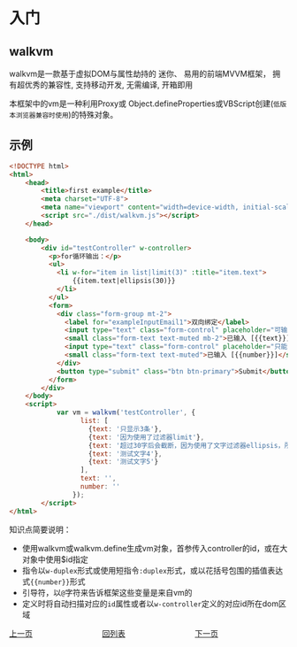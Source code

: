 # 入门

## walkvm

walkvm是一款基于虚拟DOM与属性劫持的 迷你、 易用的前端MVVM框架， 拥有超优秀的兼容性, 支持移动开发, 无需编译, 开箱即用

本框架中的vm是一种利用Proxy或 Object.defineProperties或VBScript创建(`低版本浏览器兼容时使用`)的特殊对象。

## 示例

````html
<!DOCTYPE html>
<html>
    <head>
        <title>first example</title>
        <meta charset="UTF-8">
        <meta name="viewport" content="width=device-width, initial-scale=1.0">
        <script src="./dist/walkvm.js"></script>
    </head>

    <body>
        <div id="testController" w-controller>
          <p>for循环输出：</p>
          <ul>
            <li w-for="item in list|limit(3)" :title="item.text">
                {{item.text|ellipsis(30)}}
            </li>
          </ul>
          <form>
            <div class="form-group mt-2">
              <label for="exampleInputEmail1">双向绑定</label>
              <input type="text" class="form-control" placeholder="可输入任意字符" :duplex-input="text">
              <small class="form-text text-muted mb-2">已输入 [{{text}}]</small>
              <input type="text" class="form-control" placeholder="只能输入8位数字" data-filter="number,length" data-filter-length="8" :duplex="number">
              <small class="form-text text-muted">已输入 [{{number}}]</small>
            </div>
            <button type="submit" class="btn btn-primary">Submit</button>
          </form>
        </div>
    </body>
    <script>
            var vm = walkvm('testController', {
                  list: [
                    {text: '只显示3条'},
                    {text: '因为使用了过滤器limit'},
                    {text: '超过30字后会截断，因为使用了文字过滤器ellipsis，所以后面的显示不到了'},
                    {text: '测试文字4'},
                    {text: '测试文字5'}
                  ],
                  text: '',
                  number: ''
                });                    
        </script>
</html>
````



知识点简要说明：

- 使用walkvm或walkvm.define生成vm对象，首参传入controller的id，或在大对象中使用$id指定
- 指令以`w-duplex`形式或使用短指令`:duplex`形式，或以花括号包围的插值表达式`{{number}}`形式
- 引导符，以`@`字符来告诉框架这些变量是来自vm的
- 定义时将自动扫描对应的`id`属性或者以`w-controller`定义的对应id所在dom区域

<div style="display: flex">
  <div style="display: flex;flex:1;align-items: center;"><a href="https://gaiyinaizhi.github.io/walkvm/basic/index" style="text-align: left;">上一页</a></div>
  <div style="display: flex;flex:1;align-items: center;"><a href="https://gaiyinaizhi.github.io/walkvm/index" style="text-align: center;">回列表</a></div>
  <div style="display: flex;flex:1;align-items: center;"><a href="https://gaiyinaizhi.github.io/walkvm/basic/directives" style="text-align: right;">下一页</a></div>
</div>
